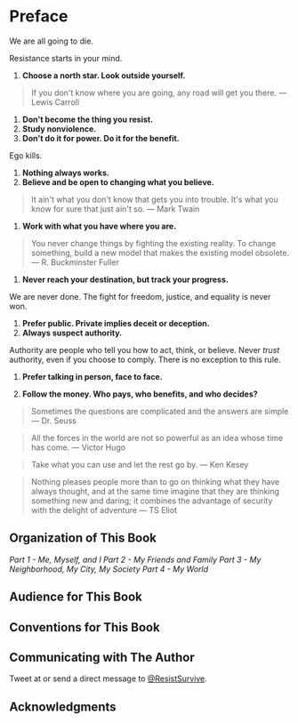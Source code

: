 # Preface

We are all going to die.

Resistance starts in your mind.

1. **Choose a north star. Look outside yourself.**

> If you don't know where you are going, any road will get you there. &mdash; Lewis Carroll

1. **Don't become the thing you resist.**
1. **Study nonviolence.**
1. **Don't do it for power. Do it for the benefit.**

  Ego kills.

1. **Nothing always works.**
1. **Believe and be open to changing what you believe.**

  > It ain't what you don't know that gets you into trouble. It's what you know for sure that just ain't so. &mdash; Mark Twain

1. **Work with what you have where you are.**

> You never change things by fighting the existing reality. To change something, build a new model that makes the existing model obsolete. &mdash; R. Buckminster Fuller

1. **Never reach your destination, but track your progress.**

  We are never done. The fight for freedom, justice, and equality is never won.

1. **Prefer public. Private implies deceit or deception.**
1. **Always suspect authority.**

  Authority are people who tell you how to act, think, or believe. Never *trust* authority, even if you choose to comply. There is no exception to this rule.

1. **Prefer talking in person, face to face.**

1. **Follow the money. Who pays, who benefits, and who decides?**

  > Sometimes the questions are complicated and the answers are simple &mdash; Dr. Seuss

> All the forces in the world are not so powerful as an idea whose time has come. &mdash; Victor Hugo

> Take what you can use and let the rest go by. &mdash; Ken Kesey

> Nothing pleases people more than to go on thinking what they have always thought, and at the same time imagine that they are thinking something new and daring; it combines the advantage of security with the delight of adventure &mdash; TS Eliot

## Organization of This Book

*Part 1 - Me, Myself, and I*
*Part 2 - My Friends and Family*
*Part 3 - My Neighborhood, My City, My Society*
*Part 4 - My World*

## Audience for This Book

## Conventions for This Book

## Communicating with The Author

Tweet at or send a direct message to [@ResistSurvive](https://twitter.com/ResistSurvive).

## Acknowledgments
